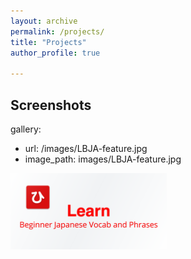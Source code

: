 ```yaml
---
layout: archive
permalink: /projects/
title: "Projects"
author_profile: true

---
```



## Screenshots

gallery:
  - url: /images/LBJA-feature.jpg
  - image_path: images/LBJA-feature.jpg
<img src="images/LBJA-feature.png" width="250">
